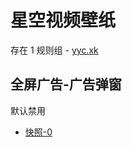 # 星空视频壁纸

存在 1 规则组 - [yyc.xk](/src/apps/yyc.xk.ts)

## 全屏广告-广告弹窗

默认禁用

- [快照-0](https://i.gkd.li/import/14011298)
